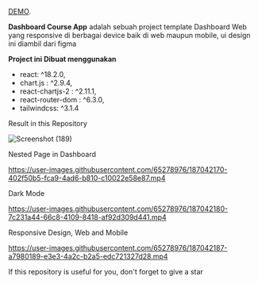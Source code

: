 [DEMO](https://dashboard-course-app.netlify.app/).

**Dashboard Course App** 
adalah sebuah project template Dashboard Web yang responsive di berbagai device baik di web maupun mobile, ui design ini diambil dari figma

**Project ini Dibuat menggunakan**

- react: ^18.2.0,
- chart.js : ^2.9.4,
- react-chartjs-2 : ^2.11.1,
- react-router-dom : ^6.3.0,
- tailwindcss: ^3.1.4


Result in this Repository

![Screenshot (189)](https://user-images.githubusercontent.com/65278976/187042136-5fda4e79-b892-4e91-b84c-5e3929fca0c1.png)

Nested Page in Dashboard


https://user-images.githubusercontent.com/65278976/187042170-402f50b5-fca9-4ad6-b810-c10022e58e87.mp4

Dark Mode 



https://user-images.githubusercontent.com/65278976/187042180-7c231a44-66c8-4109-8418-af92d309d441.mp4

Responsive Design, Web and Mobile



https://user-images.githubusercontent.com/65278976/187042187-a7980189-e3e3-4a2c-b2a5-edc721327d28.mp4


If this repository is useful for you, don't forget to give a star
